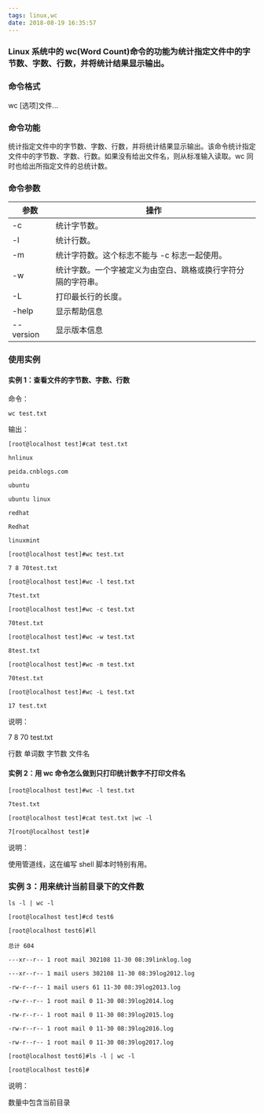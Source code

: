 ```yaml
---
tags: linux,wc
date: 2018-08-19 16:35:57
---
```


### Linux 系统中的 wc(Word Count)命令的功能为统计指定文件中的字节数、字数、行数，并将统计结果显示输出。

### 命令格式

wc [选项]文件...

### 命令功能

统计指定文件中的字节数、字数、行数，并将统计结果显示输出。该命令统计指定文件中的字节数、字数、行数。如果没有给出文件名，则从标准输入读取。wc 同时也给出所指定文件的总统计数。

### 命令参数

| 参数      | 操作                                                         |
| --------- | ------------------------------------------------------------ |
| -c        | 统计字节数。                                                 |
| -l        | 统计行数。                                                   |
| -m        | 统计字符数。这个标志不能与 -c 标志一起使用。                 |
| -w        | 统计字数。一个字被定义为由空白、跳格或换行字符分隔的字符串。 |
| -L        | 打印最长行的长度。                                           |
| -help     | 显示帮助信息                                                 |
| --version | 显示版本信息                                                 |

### 使用实例

#### 实例 1：查看文件的字节数、字数、行数

命令：

```shell
wc test.txt
```

输出：

```shell
[root@localhost test]#cat test.txt

hnlinux

peida.cnblogs.com

ubuntu

ubuntu linux

redhat

Redhat

linuxmint

[root@localhost test]#wc test.txt

7 8 70test.txt

[root@localhost test]#wc -l test.txt

7test.txt

[root@localhost test]#wc -c test.txt

70test.txt

[root@localhost test]#wc -w test.txt

8test.txt

[root@localhost test]#wc -m test.txt

70test.txt

[root@localhost test]#wc -L test.txt

17 test.txt
```

说明：

7 8 70 test.txt

行数 单词数 字节数 文件名

#### 实例 2：用 wc 命令怎么做到只打印统计数字不打印文件名

```shell
[root@localhost test]#wc -l test.txt

7test.txt

[root@localhost test]#cat test.txt |wc -l

7[root@localhost test]#
```

说明：

使用管道线，这在编写 shell 脚本时特别有用。

### 实例 3：用来统计当前目录下的文件数

```shell
ls -l | wc -l

[root@localhost test]#cd test6

[root@localhost test6]#ll

总计 604

---xr--r-- 1 root mail 302108 11-30 08:39linklog.log

---xr--r-- 1 mail users 302108 11-30 08:39log2012.log

-rw-r--r-- 1 mail users 61 11-30 08:39log2013.log

-rw-r--r-- 1 root mail 0 11-30 08:39log2014.log

-rw-r--r-- 1 root mail 0 11-30 08:39log2015.log

-rw-r--r-- 1 root mail 0 11-30 08:39log2016.log

-rw-r--r-- 1 root mail 0 11-30 08:39log2017.log

[root@localhost test6]#ls -l | wc -l

[root@localhost test6]#
```

说明：

数量中包含当前目录

